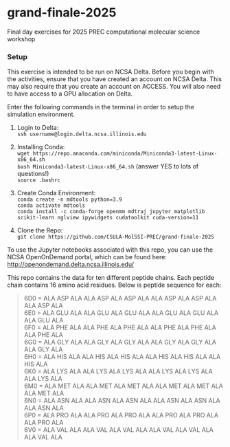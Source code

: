 # grand-finale-2025
Final day exercises for 2025 PREC computational molecular science workshop

### Setup
This exercise is intended to be run on NCSA Delta. Before you begin with the activities,
ensure that you have created an account on NCSA Delta. This may also require that you create
an account on ACCESS. You will also need to have access to a GPU allocation on Delta.

Enter the following commands in the terminal in order to setup the simulation environment.

1. Login to Delta:\
  `ssh username@login.delta.ncsa.illinois.edu`

2. Installing Conda:\
  `wget https://repo.anaconda.com/miniconda/Miniconda3-latest-Linux-x86_64.sh`\
  `bash Miniconda3-latest-Linux-x86_64.sh` (answer YES to lots of questions!)\
  `source .bashrc`

3. Create Conda Environment:\
  `conda create -n mdtools python=3.9`\
  `conda activate mdtools`\
  `conda install -c conda-forge openmm mdtraj jupyter matplotlib scikit-learn nglview ipywidgets cudatoolkit cuda-version=11`

4. Clone the Repo:\
  `git clone https://github.com/CSULA-MolSSI-PREC/grand-finale-2025`


To use the Jupyter notebooks associated with this repo, you can use the NCSA 
OpenOnDemand portal, which can be found here: http://openondemand.delta.ncsa.illinois.edu/

This repo contains the data for ten different peptide chains. Each peptide chain contains 
16 amino acid residues. Below is peptide sequence for each:

 > 6D0 = ALA ASP ALA ALA ASP ALA ASP ALA ALA ASP ALA ASP ALA ALA ASP ALA\
  6E0 = ALA GLU ALA ALA GLU ALA GLU ALA ALA GLU ALA GLU ALA ALA GLU ALA\
  6F0 = ALA PHE ALA ALA PHE ALA PHE ALA ALA PHE ALA PHE ALA ALA PHE ALA\
  6G0 = ALA GLY ALA ALA GLY ALA GLY ALA ALA GLY ALA GLY ALA ALA GLY ALA\
  6H0 = ALA HIS ALA ALA HIS ALA HIS ALA ALA HIS ALA HIS ALA ALA HIS ALA\
  6K0 = ALA LYS ALA ALA LYS ALA LYS ALA ALA LYS ALA LYS ALA ALA LYS ALA\
  6M0 = ALA MET ALA ALA MET ALA MET ALA ALA MET ALA MET ALA ALA MET ALA\
  6N0 = ALA ASN ALA ALA ASN ALA ASN ALA ALA ASN ALA ASN ALA ALA ASN ALA\
  6P0 = ALA PRO ALA ALA PRO ALA PRO ALA ALA PRO ALA PRO ALA ALA PRO ALA\
  6V0 = ALA VAL ALA ALA VAL ALA VAL ALA ALA VAL ALA VAL ALA ALA VAL ALA
